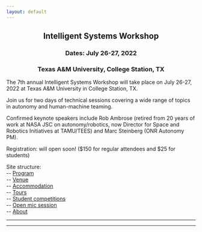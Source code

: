 ```yaml
---
layout: default
---
```


<h2 align="center">Intelligent Systems Workshop</h2>
<h3 align="center">Dates: July 26-27, 2022</h3>
<h3 align="center">Texas A&M University, College Station, TX</h3>

The 7th annual Intelligent Systems Workshop will take place on July 26-27, 2022 at Texas A&M University in College Station, TX.

Join us for two days of technical sessions covering a wide range of topics in autonomy and human-machine teaming.

Confirmed keynote speakers include Rob Ambrose (retired from 20 years of work at NASA JSC on autonomy/robotics, now Director for Space and Robotics Initiatives at TAMU/TEES) and Marc Steinberg (ONR Autonomy PM).

Registration: will open soon! ($150 for regular attendees and $25 for students) <!-- Register here: a href="" -->

Site structure:  
-- <a href="{{ '/IS_Workshop_2022/program.html' | absolute_url }}">Program</a><br>
-- <a href="{{ '/IS_Workshop_2022/venue.html' | absolute_url }}">Venue</a><br>
-- <a href="{{ '/IS_Workshop_2022/accommodation.html' | absolute_url }}">Accommodation</a><br>
-- <a href="{{ '/IS_Workshop_2022/tours.html' | absolute_url }}">Tours</a><br>
-- <a href="{{ '/IS_Workshop_2022/student_competitions.html' | absolute_url }}">Student competitions</a><br>
-- <a href="{{ '/IS_Workshop_2022/open_mic_session.html' | absolute_url }}">Open mic session</a><br>
-- <a href="{{ '/IS_Workshop_2022/about.html' | absolute_url }}">About</a><br>

* * *
* * *

<!-- --end-of-page-- -->
